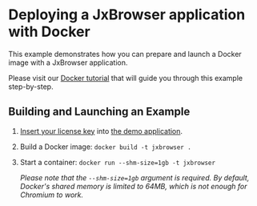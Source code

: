 # Deploying a JxBrowser application with Docker

This example demonstrates how you can prepare and launch a Docker image with a JxBrowser application.

Please visit our [Docker tutorial](https://jxbrowser-support.teamdev.com/docs/tutorials/integration/docker.html) that will guide you through this example step-by-step.

## Building and Launching an Example

1. [Insert your license key](https://jxbrowser-support.teamdev.com/docs/guides/licensing.html#adding-the-license-to-a-project)
   into [the demo application](project/src/main/java/DemoApp.java#L43).
2. Build a Docker image:
   `docker build -t jxbrowser .`
3. Start a container:
   `docker run --shm-size=1gb -t jxbrowser`

   _Please note that the `--shm-size=1gb` argument is required. By default, Docker's shared memory is limited to 64MB, which is not enough for Chromium to work._
